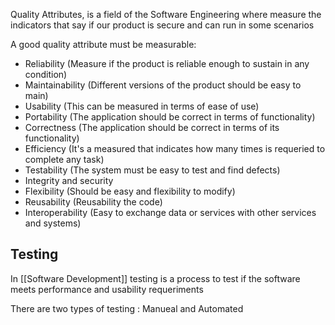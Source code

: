 
Quality Attributes, is a field of the Software Engineering where measure the indicators that say if our product is secure and can run in some scenarios

A good quality attribute must be measurable:

- Reliability (Measure if the product is reliable enough to sustain in any condition)
- Maintainability (Different versions of the product should be easy to main)
- Usability (This can be measured in terms of ease of use)
- Portability (The application should be correct in terms of functionality)
- Correctness (The application should be correct in terms of its functionality)
- Efficiency (It's a measured that indicates how many times is requeried to complete any task)
- Testability (The system must be easy to test and find defects)
- Integrity and security
- Flexibility (Should be easy and flexibility to modify)
- Reusability (Reusability the code)
- Interoperability (Easy to exchange data or services with other services and systems)

## Testing

In [[Software Development]] testing is a process to test if the software meets performance and usability requeriments

There are two types of testing : Manueal and Automated
  